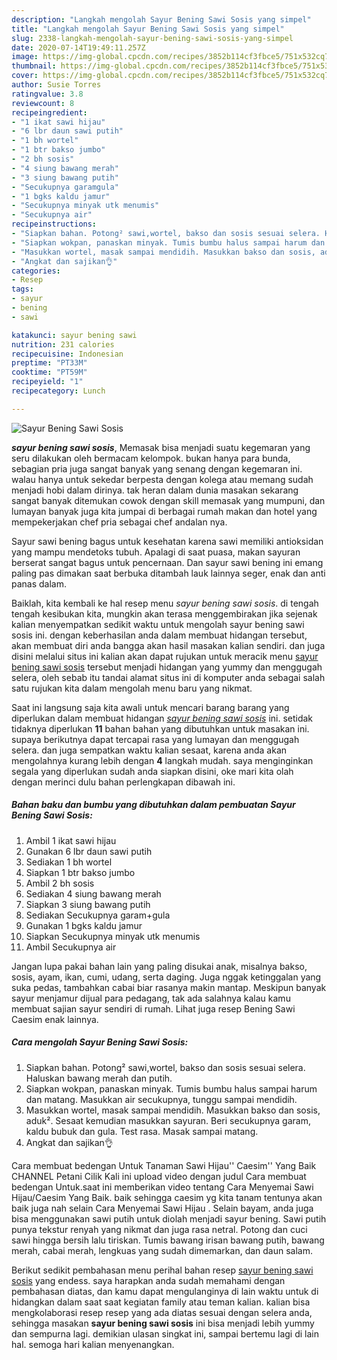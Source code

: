```yaml
---
description: "Langkah mengolah Sayur Bening Sawi Sosis yang simpel"
title: "Langkah mengolah Sayur Bening Sawi Sosis yang simpel"
slug: 2338-langkah-mengolah-sayur-bening-sawi-sosis-yang-simpel
date: 2020-07-14T19:49:11.257Z
image: https://img-global.cpcdn.com/recipes/3852b114cf3fbce5/751x532cq70/sayur-bening-sawi-sosis-foto-resep-utama.jpg
thumbnail: https://img-global.cpcdn.com/recipes/3852b114cf3fbce5/751x532cq70/sayur-bening-sawi-sosis-foto-resep-utama.jpg
cover: https://img-global.cpcdn.com/recipes/3852b114cf3fbce5/751x532cq70/sayur-bening-sawi-sosis-foto-resep-utama.jpg
author: Susie Torres
ratingvalue: 3.8
reviewcount: 8
recipeingredient:
- "1 ikat sawi hijau"
- "6 lbr daun sawi putih"
- "1 bh wortel"
- "1 btr bakso jumbo"
- "2 bh sosis"
- "4 siung bawang merah"
- "3 siung bawang putih"
- "Secukupnya garamgula"
- "1 bgks kaldu jamur"
- "Secukupnya minyak utk menumis"
- "Secukupnya air"
recipeinstructions:
- "Siapkan bahan. Potong² sawi,wortel, bakso dan sosis sesuai selera. Haluskan bawang merah dan putih."
- "Siapkan wokpan, panaskan minyak. Tumis bumbu halus sampai harum dan matang. Masukkan air secukupnya, tunggu sampai mendidih."
- "Masukkan wortel, masak sampai mendidih. Masukkan bakso dan sosis, aduk². Sesaat kemudian masukkan sayuran. Beri secukupnya garam, kaldu bubuk dan gula. Test rasa. Masak sampai matang."
- "Angkat dan sajikan👌"
categories:
- Resep
tags:
- sayur
- bening
- sawi

katakunci: sayur bening sawi 
nutrition: 231 calories
recipecuisine: Indonesian
preptime: "PT33M"
cooktime: "PT59M"
recipeyield: "1"
recipecategory: Lunch

---
```



![Sayur Bening Sawi Sosis](https://img-global.cpcdn.com/recipes/3852b114cf3fbce5/751x532cq70/sayur-bening-sawi-sosis-foto-resep-utama.jpg)

<b><i>sayur bening sawi sosis</i></b>, Memasak bisa menjadi suatu kegemaran yang seru dilakukan oleh bermacam kelompok. bukan hanya para bunda, sebagian pria juga sangat banyak yang senang dengan kegemaran ini. walau hanya untuk sekedar berpesta dengan kolega atau memang sudah menjadi hobi dalam dirinya. tak heran dalam dunia masakan sekarang sangat banyak ditemukan cowok dengan skill memasak yang mumpuni, dan lumayan banyak juga kita jumpai di berbagai rumah makan dan hotel yang mempekerjakan chef pria sebagai chef andalan nya.

Sayur sawi bening bagus untuk kesehatan karena sawi memiliki antioksidan yang mampu mendetoks tubuh. Apalagi di saat puasa, makan sayuran berserat sangat bagus untuk pencernaan. Dan sayur sawi bening ini emang paling pas dimakan saat berbuka ditambah lauk lainnya seger, enak dan anti panas dalam.

Baiklah, kita kembali ke hal resep menu <i>sayur bening sawi sosis</i>. di tengah tengah kesibukan kita, mungkin akan terasa menggembirakan jika sejenak kalian menyempatkan sedikit waktu untuk mengolah sayur bening sawi sosis ini. dengan keberhasilan anda dalam membuat hidangan tersebut, akan membuat diri anda bangga akan hasil masakan kalian sendiri. dan juga disini melalui situs ini kalian akan dapat rujukan untuk meracik menu <u>sayur bening sawi sosis</u> tersebut menjadi hidangan yang yummy dan menggugah selera, oleh sebab itu tandai alamat situs ini di komputer anda sebagai salah satu rujukan kita dalam mengolah menu baru yang nikmat.


Saat ini langsung saja kita awali untuk mencari barang barang yang diperlukan dalam membuat hidangan <u><i>sayur bening sawi sosis</i></u> ini. setidak tidaknya diperlukan <b>11</b> bahan bahan yang dibutuhkan untuk masakan ini. supaya berikutnya dapat tercapai rasa yang lumayan dan menggugah selera. dan juga sempatkan waktu kalian sesaat, karena anda akan mengolahnya kurang lebih dengan <b>4</b> langkah mudah. saya menginginkan segala yang diperlukan sudah anda siapkan disini, oke mari kita olah dengan merinci dulu bahan perlengkapan dibawah ini.

<!--inarticleads1-->

##### Bahan baku dan bumbu yang dibutuhkan dalam pembuatan Sayur Bening Sawi Sosis:

1. Ambil 1 ikat sawi hijau
1. Gunakan 6 lbr daun sawi putih
1. Sediakan 1 bh wortel
1. Siapkan 1 btr bakso jumbo
1. Ambil 2 bh sosis
1. Sediakan 4 siung bawang merah
1. Siapkan 3 siung bawang putih
1. Sediakan Secukupnya garam+gula
1. Gunakan 1 bgks kaldu jamur
1. Siapkan Secukupnya minyak utk menumis
1. Ambil Secukupnya air


Jangan lupa pakai bahan lain yang paling disukai anak, misalnya bakso, sosis, ayam, ikan, cumi, udang, serta daging. Juga nggak ketinggalan yang suka pedas, tambahkan cabai biar rasanya makin mantap. Meskipun banyak sayur menjamur dijual para pedagang, tak ada salahnya kalau kamu membuat sajian sayur sendiri di rumah. Lihat juga resep Bening Sawi Caesim enak lainnya. 

<!--inarticleads2-->

##### Cara mengolah Sayur Bening Sawi Sosis:

1. Siapkan bahan. Potong² sawi,wortel, bakso dan sosis sesuai selera. Haluskan bawang merah dan putih.
1. Siapkan wokpan, panaskan minyak. Tumis bumbu halus sampai harum dan matang. Masukkan air secukupnya, tunggu sampai mendidih.
1. Masukkan wortel, masak sampai mendidih. Masukkan bakso dan sosis, aduk². Sesaat kemudian masukkan sayuran. Beri secukupnya garam, kaldu bubuk dan gula. Test rasa. Masak sampai matang.
1. Angkat dan sajikan👌


Cara membuat bedengan Untuk Tanaman Sawi Hijau&#39;&#39; Caesim&#39;&#39; Yang Baik CHANNEL Petani Cilik Kali ini upload video dengan judul Cara membuat bedengan Untuk.saat ini memberikan video tentang Cara Menyemai Sawi Hijau/Caesim Yang Baik. baik sehingga caesim yg kita tanam tentunya akan baik juga nah selain Cara Menyemai Sawi Hijau . Selain bayam, anda juga bisa menggunakan sawi putih untuk diolah menjadi sayur bening. Sawi putih punya tekstur renyah yang nikmat dan juga rasa netral. Potong dan cuci sawi hingga bersih lalu tiriskan. Tumis bawang irisan bawang putih, bawang merah, cabai merah, lengkuas yang sudah dimemarkan, dan daun salam. 

Berikut sedikit pembahasan menu perihal bahan resep <u>sayur bening sawi sosis</u> yang endess. saya harapkan anda sudah memahami dengan pembahasan diatas, dan kamu dapat mengulanginya di lain waktu untuk di hidangkan dalam saat saat kegiatan family atau teman kalian. kalian bisa mengkolaborasi resep resep yang ada diatas sesuai dengan selera anda, sehingga masakan <b>sayur bening sawi sosis</b> ini bisa menjadi lebih yummy dan sempurna lagi. demikian ulasan singkat ini, sampai bertemu lagi di lain hal. semoga hari kalian menyenangkan.
